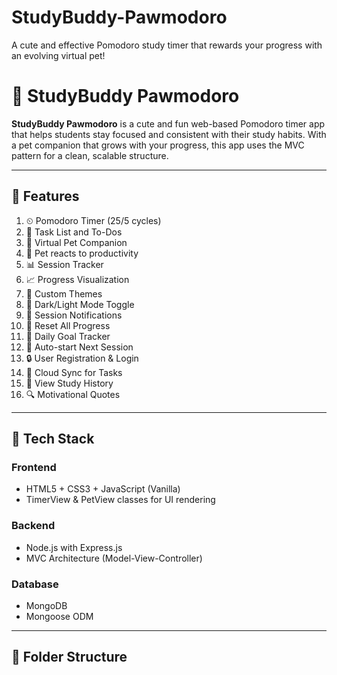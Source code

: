# StudyBuddy-Pawmodoro
A cute and effective Pomodoro study timer that rewards your progress with an evolving virtual pet!

# 🐾 StudyBuddy Pawmodoro

**StudyBuddy Pawmodoro** is a cute and fun web-based Pomodoro timer app that helps students stay focused and consistent with their study habits. With a pet companion that grows with your progress, this app uses the MVC pattern for a clean, scalable structure. 

---

## 🌟 Features

1. ⏲ Pomodoro Timer (25/5 cycles)
2. 📝 Task List and To-Dos
3. 🐶 Virtual Pet Companion
4. 🧠 Pet reacts to productivity
5. 📊 Session Tracker
6. 📈 Progress Visualization
7. 🎨 Custom Themes
8. 🌙 Dark/Light Mode Toggle
9. 🔔 Session Notifications
10. 🧹 Reset All Progress
11. 🎯 Daily Goal Tracker
12. 🔁 Auto-start Next Session
13. 🔒 User Registration & Login
14. 💾 Cloud Sync for Tasks
15. 📅 View Study History
16. 🔍 Motivational Quotes

---

## 🧰 Tech Stack

### Frontend
- HTML5 + CSS3 + JavaScript (Vanilla)
- TimerView & PetView classes for UI rendering

### Backend
- Node.js with Express.js
- MVC Architecture (Model-View-Controller)

### Database
- MongoDB
- Mongoose ODM

---

## 📁 Folder Structure


